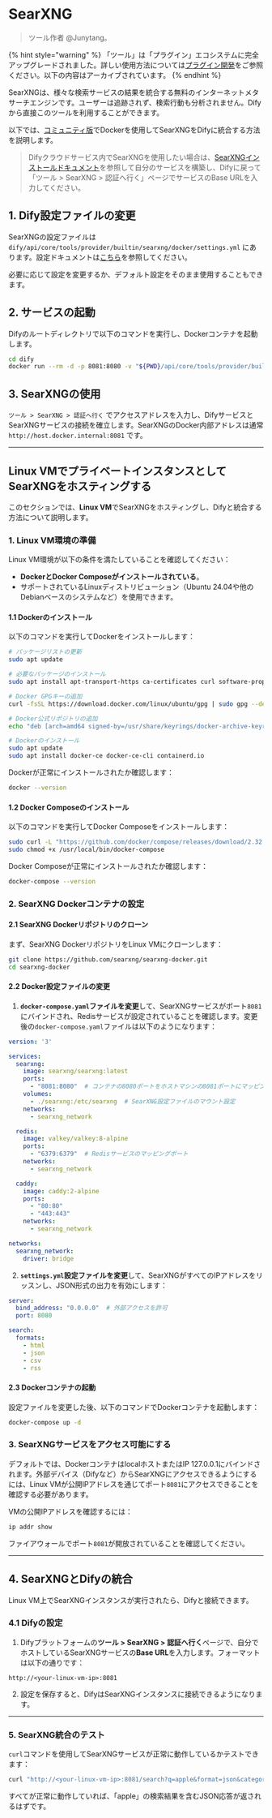 # SearXNG

> ツール作者 @Junytang。

{% hint style="warning" %}
「ツール」は「プラグイン」エコシステムに完全アップグレードされました。詳しい使用方法については[プラグイン開発](https://docs.dify.ai/ja-jp/plugins/quick-start/install-plugins)をご参照ください。以下の内容はアーカイブされています。
{% endhint %}

SearXNGは、様々な検索サービスの結果を統合する無料のインターネットメタサーチエンジンです。ユーザーは追跡されず、検索行動も分析されません。Difyから直接このツールを利用することができます。

以下では、[コミュニティ版](https://docs.dify.ai/ja-jp/getting-started/install-self-hosted/docker-compose)でDockerを使用してSearXNGをDifyに統合する方法を説明します。

> Difyクラウドサービス内でSearXNGを使用したい場合は、[SearXNGインストールドキュメント](https://docs.searxng.org/admin/installation.html)を参照して自分のサービスを構築し、Difyに戻って「ツール > SearXNG > 認証へ行く」ページでサービスのBase URLを入力してください。

## 1. Dify設定ファイルの変更

SearXNGの設定ファイルは `dify/api/core/tools/provider/builtin/searxng/docker/settings.yml` にあります。設定ドキュメントは[こちら](https://docs.searxng.org/admin/settings/index.html)を参照してください。

必要に応じて設定を変更するか、デフォルト設定をそのまま使用することもできます。

## 2. サービスの起動

Difyのルートディレクトリで以下のコマンドを実行し、Dockerコンテナを起動します。

```bash
cd dify
docker run --rm -d -p 8081:8080 -v "${PWD}/api/core/tools/provider/builtin/searxng/docker:/etc/searxng" searxng/searxng
```

## 3. SearXNGの使用

`ツール > SearXNG > 認証へ行く` でアクセスアドレスを入力し、DifyサービスとSearXNGサービスの接続を確立します。SearXNGのDocker内部アドレスは通常 `http://host.docker.internal:8081` です。

---

## Linux VMでプライベートインスタンスとしてSearXNGをホスティングする

このセクションでは、**Linux VM**でSearXNGをホスティングし、Difyと統合する方法について説明します。

### 1. Linux VM環境の準備

Linux VM環境が以下の条件を満たしていることを確認してください：

- **DockerとDocker Composeがインストールされている**。
- サポートされているLinuxディストリビューション（Ubuntu 24.04や他のDebianベースのシステムなど）を使用できます。

#### 1.1 Dockerのインストール

以下のコマンドを実行してDockerをインストールします：

```bash
# パッケージリストの更新
sudo apt update

# 必要なパッケージのインストール
sudo apt install apt-transport-https ca-certificates curl software-properties-common

# Docker GPGキーの追加
curl -fsSL https://download.docker.com/linux/ubuntu/gpg | sudo gpg --dearmor -o /usr/share/keyrings/docker-archive-keyring.gpg

# Docker公式リポジトリの追加
echo "deb [arch=amd64 signed-by=/usr/share/keyrings/docker-archive-keyring.gpg] https://download.docker.com/linux/ubuntu $(lsb_release -cs) stable" | sudo tee /etc/apt/sources.list.d/docker.list > /dev/null

# Dockerのインストール
sudo apt update
sudo apt install docker-ce docker-ce-cli containerd.io
```

Dockerが正常にインストールされたか確認します：

```bash
docker --version
```

#### 1.2 Docker Composeのインストール

以下のコマンドを実行してDocker Composeをインストールします：

```bash
sudo curl -L "https://github.com/docker/compose/releases/download/2.32.1/docker-compose-$(uname -s)-$(uname -m)" -o /usr/local/bin/docker-compose
sudo chmod +x /usr/local/bin/docker-compose
```

Docker Composeが正常にインストールされたか確認します：

```bash
docker-compose --version
```

### 2. SearXNG Dockerコンテナの設定

#### 2.1 SearXNG Dockerリポジトリのクローン

まず、SearXNG DockerリポジトリをLinux VMにクローンします：

```bash
git clone https://github.com/searxng/searxng-docker.git
cd searxng-docker
```

#### 2.2 Docker設定ファイルの変更

1. **`docker-compose.yaml`ファイルを変更**して、SearXNGサービスがポート`8081`にバインドされ、Redisサービスが設定されていることを確認します。変更後の`docker-compose.yaml`ファイルは以下のようになります：

```yaml
version: '3'

services:
  searxng:
    image: searxng/searxng:latest
    ports:
      - "8081:8080"  # コンテナの8080ポートをホストマシンの8081ポートにマッピング
    volumes:
      - ./searxng:/etc/searxng  # SearXNG設定ファイルのマウント設定
    networks:
      - searxng_network

  redis:
    image: valkey/valkey:8-alpine
    ports:
      - "6379:6379"  # Redisサービスのマッピングポート
    networks:
      - searxng_network

  caddy:
    image: caddy:2-alpine
    ports:
      - "80:80"
      - "443:443"
    networks:
      - searxng_network

networks:
  searxng_network:
    driver: bridge
```

2. **`settings.yml`設定ファイルを変更**して、SearXNGがすべてのIPアドレスをリッスンし、JSON形式の出力を有効にします：

```yaml
server:
  bind_address: "0.0.0.0"  # 外部アクセスを許可
  port: 8080

search:
  formats:
    - html
    - json
    - csv
    - rss
```

#### 2.3 Dockerコンテナの起動

設定ファイルを変更した後、以下のコマンドでDockerコンテナを起動します：

```bash
docker-compose up -d
```

### 3. SearXNGサービスをアクセス可能にする

デフォルトでは、DockerコンテナはlocalホストまたはIP 127.0.0.1にバインドされます。外部デバイス（Difyなど）からSearXNGにアクセスできるようにするには、Linux VMが公開IPアドレスを通じてポート`8081`にアクセスできることを確認する必要があります。

VMの公開IPアドレスを確認するには：

```bash
ip addr show
```

ファイアウォールでポート`8081`が開放されていることを確認してください。

---

## 4. SearXNGとDifyの統合

Linux VM上でSearXNGインスタンスが実行されたら、Difyと接続できます。

### 4.1 Difyの設定

1. Difyプラットフォームの**ツール > SearXNG > 認証へ行く**ページで、自分でホストしているSearXNGサービスの**Base URL**を入力します。フォーマットは以下の通りです：

```text
http://<your-linux-vm-ip>:8081
```

2. 設定を保存すると、DifyはSearXNGインスタンスに接続できるようになります。

---

### 5. SearXNG統合のテスト

`curl`コマンドを使用してSearXNGサービスが正常に動作しているかテストできます：

```bash
curl "http://<your-linux-vm-ip>:8081/search?q=apple&format=json&categories=general"
```

すべてが正常に動作していれば、「apple」の検索結果を含むJSON応答が返されるはずです。
